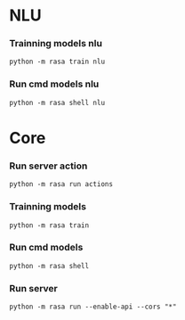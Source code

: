 # NLU
### Trainning models nlu
`python -m rasa train nlu`
### Run cmd models nlu
`python -m rasa shell nlu`

# Core
### Run server action
`python -m rasa run actions`
### Trainning models
`python -m rasa train`
### Run cmd models
`python -m rasa shell`
### Run server
`python -m rasa run --enable-api --cors "*"`